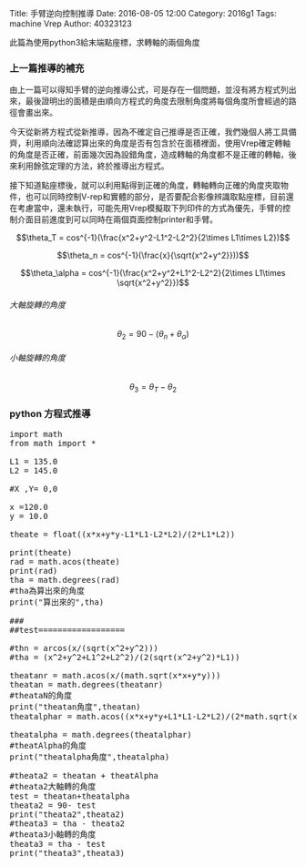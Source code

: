 Title: 手臂逆向控制推導
Date: 2016-08-05 12:00
Category: 2016g1
Tags: machine Vrep
Author: 40323123

此篇為使用python3給末端點座標，求轉軸的兩個角度

<!-- PELICAN_END_SUMMARY -->

<h3>上一篇推導的補充</h3>

由上一篇可以得知手臂的逆向推導公式，可是存在一個問題，並沒有將方程式列出來，最後證明出的面積是由順向方程式的角度去限制角度將每個角度所會經過的路徑會畫出來。

今天從新將方程式從新推導，因為不確定自己推導是否正確，我們幾個人將工具備齊，利用順向法確認算出來的角度是否有包含於在面積裡面，使用Vrep確定轉軸的角度是否正確，前面幾次因為設錯角度，造成轉軸的角度都不是正確的轉軸，後來利用餘弦定理的方法，終於推導出方程式。

接下知道點座標後，就可以利用點得到正確的角度，轉軸轉向正確的角度夾取物件，也可以同時控制V-rep和實體的部分，是否要配合影像辨識取點座標，目前還在考慮當中，還未執行，可能先用Vrep模擬取下列印件的方式為優先，手臂的控制介面目前進度到可以同時在兩個頁面控制printer和手臂。

$$\theta_T = cos^{-1}(\frac{x^2+y^2-L1^2-L2^2}{2\times L1\times L2})$$

$$\theta_n = cos^{-1}(\frac{x}{\sqrt{x^2+y^2}}))$$

$$\theta_\alpha = cos^{-1}(\frac{x^2+y^2+L1^2-L2^2}{2\times L1\times \sqrt{x^2+y^2}})$$

<h6>大軸旋轉的角度</h6>

$$\theta_2 = 90 - (\theta_n + \theta_\alpha)$$

<h6>小軸旋轉的角度</h6>

$$\theta_3 = \theta_T - \theta_2$$

<h3>python 方程式推導</h3>

<pre class="brush: python">
import math
from math import *

L1 = 135.0
L2 = 145.0

#X ,Y= 0,0

x =120.0
y = 10.0

theate = float((x*x+y*y-L1*L1-L2*L2)/(2*L1*L2))

print(theate)
rad = math.acos(theate)
print(rad)
tha = math.degrees(rad)
#tha為算出來的角度
print("算出來的",tha)

###
##test==================

#thn = arcos(x/(sqrt(x^2+y^2)))
#tha = (x^2+y^2+L1^2+L2^2)/(2(sqrt(x^2+y^2)*L1))

theatanr = math.acos(x/(math.sqrt(x*x+y*y)))
theatan = math.degrees(theatanr)
#theataN的角度
print("theatan角度",theatan)
theatalphar = math.acos((x*x+y*y+L1*L1-L2*L2)/(2*math.sqrt(x*x+y*y)*L1))

theatalpha = math.degrees(theatalphar)
#theatAlpha的角度
print("theatalpha角度",theatalpha)

#theata2 = theatan + theatAlpha
#theata2大軸轉的角度
test = theatan+theatalpha
theata2 = 90- test
print("theata2",theata2)
#theata3 = tha - theata2
#theata3小軸轉的角度
theata3 = tha - test
print("theata3",theata3)

</pre>

